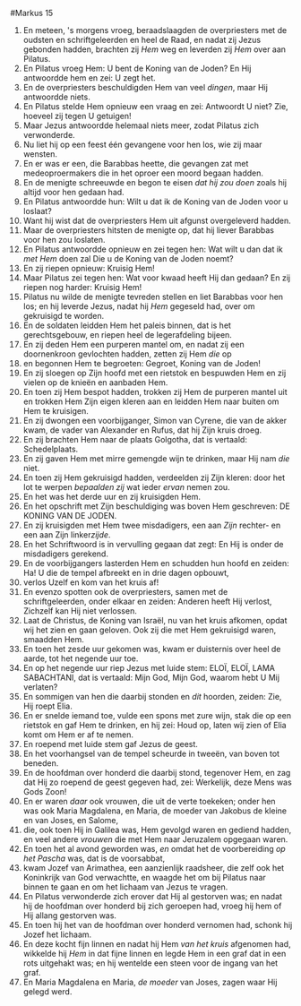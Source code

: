 #Markus 15
1. En meteen, 's morgens vroeg, beraadslaagden de overpriesters met de oudsten en schriftgeleerden en heel de Raad, en nadat zij Jezus gebonden hadden, brachten zij *Hem* weg en leverden zij *Hem* over aan Pilatus.
2. En Pilatus vroeg Hem: U bent de Koning van de Joden? En Hij antwoordde hem en zei: U zegt het.
3. En de overpriesters beschuldigden Hem van veel *dingen*, maar Hij antwoordde niets.
4. En Pilatus stelde Hem opnieuw een vraag en zei: Antwoordt U niet? Zie, hoeveel zij tegen U getuigen!
5. Maar Jezus antwoordde helemaal niets meer, zodat Pilatus zich verwonderde.
6. Nu liet hij op een feest één gevangene voor hen los, wie zij maar wensten.
7. En er was er een, die Barabbas heette, die gevangen zat met medeoproermakers die in het oproer een moord begaan hadden.
8. En de menigte schreeuwde en begon te eisen *dat hij zou doen* zoals hij altijd voor hen gedaan had.
9. En Pilatus antwoordde hun: Wilt u dat ik de Koning van de Joden voor u loslaat?
10. Want hij wist dat de overpriesters Hem uit afgunst overgeleverd hadden.
11. Maar de overpriesters hitsten de menigte op, dat hij liever Barabbas voor hen zou loslaten.
12. En Pilatus antwoordde opnieuw en zei tegen hen: Wat wilt u dan dat ik *met Hem* doen zal Die u de Koning van de Joden noemt?
13. En zij riepen opnieuw: Kruisig Hem!
14. Maar Pilatus zei tegen hen: Wat voor kwaad heeft Hij dan gedaan? En zij riepen nog harder: Kruisig Hem!
15. Pilatus nu wilde de menigte tevreden stellen en liet Barabbas voor hen los; en hij leverde Jezus, nadat hij *Hem* gegeseld had, over om gekruisigd te worden.
16. En de soldaten leidden Hem het paleis binnen, dat is het gerechtsgebouw, en riepen heel de legerafdeling bijeen.
17. En zij deden Hem een purperen mantel om, en nadat zij een doornenkroon gevlochten hadden, zetten zij Hem *die* op
18. en begonnen Hem te begroeten: Gegroet, Koning van de Joden!
19. En zij sloegen op Zijn hoofd met een rietstok en bespuwden Hem en zij vielen op de knieën en aanbaden Hem.
20. En toen zij Hem bespot hadden, trokken zij Hem de purperen mantel uit en trokken Hem Zijn eigen kleren aan en leidden Hem naar buiten om Hem te kruisigen.
21. En zij dwongen een voorbijganger, Simon van Cyrene, die van de akker kwam, de vader van Alexander en Rufus, dat hij Zijn kruis droeg.
22. En zij brachten Hem naar de plaats Golgotha, dat is vertaald: Schedelplaats.
23. En zij gaven Hem met mirre gemengde wijn te drinken, maar Hij nam *die* niet.
24. En toen zij Hem gekruisigd hadden, verdeelden zij Zijn kleren: door het lot te werpen *bepaalden zij* wat ieder *ervan* nemen zou.
25. En het was het derde uur en zij kruisigden Hem.
26. En het opschrift met Zijn beschuldiging was boven Hem geschreven: DE KONING VAN DE JODEN.
27. En zij kruisigden met Hem twee misdadigers, een aan *Zijn* rechter- en een aan Zijn linker*zijde*.
28. En het Schriftwoord is in vervulling gegaan dat zegt: En Hij is onder de misdadigers gerekend.
29. En de voorbijgangers lasterden Hem en schudden hun hoofd en zeiden: Ha! U die de tempel afbreekt en in drie dagen opbouwt,
30. verlos Uzelf en kom van het kruis af!
31. En evenzo spotten ook de overpriesters, samen met de schriftgeleerden, onder elkaar en zeiden: Anderen heeft Hij verlost, Zichzelf kan Hij niet verlossen.
32. Laat de Christus, de Koning van Israël, nu van het kruis afkomen, opdat wij het zien en gaan geloven. Ook zij die met Hem gekruisigd waren, smaadden Hem.
33. En toen het zesde uur gekomen was, kwam er duisternis over heel de aarde, tot het negende uur toe.
34. En op het negende uur riep Jezus met luide stem: ELOÏ, ELOÏ, LAMA SABACHTANI, dat is vertaald: Mijn God, Mijn God, waarom hebt U Mij verlaten?
35. En sommigen van hen die daarbij stonden en *dit* hoorden, zeiden: Zie, Hij roept Elia.
36. En er snelde iemand toe, vulde een spons met zure wijn, stak die op een rietstok en gaf Hem te drinken, en hij zei: Houd op, laten wij zien of Elia komt om Hem er af te nemen.
37. En roepend met luide stem gaf Jezus de geest.
38. En het voorhangsel van de tempel scheurde in tweeën, van boven tot beneden.
39. En de hoofdman over honderd die daarbij stond, tegenover Hem, en zag dat Hij zo roepend de geest gegeven had, zei: Werkelijk, deze Mens was Gods Zoon!
40. En er waren *daar* ook vrouwen, die uit de verte toekeken; onder hen was ook Maria Magdalena, en Maria, de moeder van Jakobus de kleine en van Joses, en Salome,
41. die, ook toen Hij in Galilea was, Hem gevolgd waren en gediend hadden, en veel andere *vrouwen* die met Hem naar Jeruzalem opgegaan waren.
42. En toen het al avond geworden was, *en* omdat het de voorbereiding *op het Pascha* was, dat is de voorsabbat,
43. kwam Jozef van Arimathea, een aanzienlijk raadsheer, die zelf ook het Koninkrijk van God verwachtte, en waagde het om bij Pilatus naar binnen te gaan en om het lichaam van Jezus te vragen.
44. En Pilatus verwonderde zich erover dat Hij al gestorven was; en nadat hij de hoofdman over honderd bij zich geroepen had, vroeg hij hem of Hij allang gestorven was.
45. En toen hij het van de hoofdman over honderd vernomen had, schonk hij Jozef het lichaam.
46. En deze kocht fijn linnen en nadat hij Hem *van het kruis* afgenomen had, wikkelde hij *Hem* in dat fijne linnen en legde Hem in een graf dat in een rots uitgehakt was; en hij wentelde een steen voor de ingang van het graf.
47. En Maria Magdalena en Maria, *de moeder* van Joses, zagen waar Hij gelegd werd.
